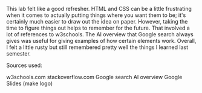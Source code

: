 This lab  felt like a good refresher. HTML and CSS can be a little frustrating when it comes to actually putting things where you want them to be; it's certainly much easier to draw out the idea on paper. However, taking the time to figure things out helps to remember for the future. That involved a lot of references to w3schools. The AI overview that Google search always gives was useful for giving examples of how certain elements work. Overall, I felt a little rusty but still remembered pretty well the things I learned last semester.

Sources used:

w3schools.com
stackoverflow.com
Google search AI overview
Google Slides (make logo)
